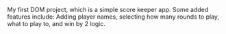 My first DOM project, which is a simple score keeper app. Some added features include: Adding player names, selecting how many rounds to play, what to play to, and win by 2 logic. 

